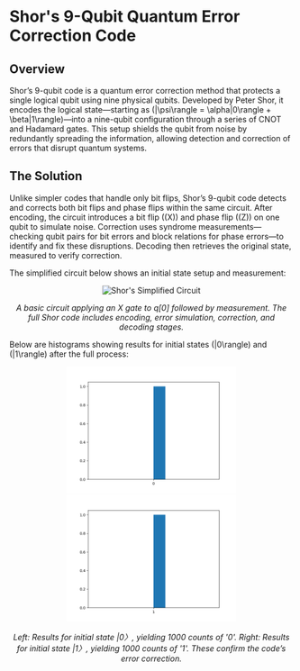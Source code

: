# Shor's 9-Qubit Quantum Error Correction Code

## Overview

Shor’s 9-qubit code is a quantum error correction method that protects a single logical qubit using nine physical qubits. Developed by Peter Shor, it encodes the logical state—starting as \(|\psi\rangle = \alpha|0\rangle + \beta|1\rangle\)—into a nine-qubit configuration through a series of CNOT and Hadamard gates. This setup shields the qubit from noise by redundantly spreading the information, allowing detection and correction of errors that disrupt quantum systems.

## The Solution

Unlike simpler codes that handle only bit flips, Shor’s 9-qubit code detects and corrects both bit flips and phase flips within the same circuit. After encoding, the circuit introduces a bit flip (\(X\)) and phase flip (\(Z\)) on one qubit to simulate noise. Correction uses syndrome measurements—checking qubit pairs for bit errors and block relations for phase errors—to identify and fix these disruptions. Decoding then retrieves the original state, measured to verify correction.

The simplified circuit below shows an initial state setup and measurement:

<p align="center">
  <img src="shorcode_fixed.png" alt="Shor's Simplified Circuit" width="400"/>
</p>
<p align="center">
  <i>A basic circuit applying an X gate to q[0] followed by measurement. The full Shor code includes encoding, error simulation, correction, and decoding stages.</i>
</p>

Below are histograms showing results for initial states \(|0\rangle\) and \(|1\rangle\) after the full process:

<p align="center">
  <img src="histogram0.png" alt="Histogram for |0>" width="300" style="display:inline-block;"/>
  <img src="histogram1.png" alt="Histogram for |1>" width="300" style="display:inline-block;"/>
</p>
<p align="center">
  <i>Left: Results for initial state |0〉, yielding 1000 counts of '0'. Right: Results for initial state |1〉, yielding 1000 counts of '1'. These confirm the code’s error correction.</i>
</p>
